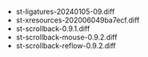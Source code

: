 * st-ligatures-20240105-09.diff
* st-xresources-202006049ba7ecf.diff
* st-scrollback-0.9.1.diff
* st-scrollback-mouse-0.9.2.diff
* st-scrollback-reflow-0.9.2.diff
